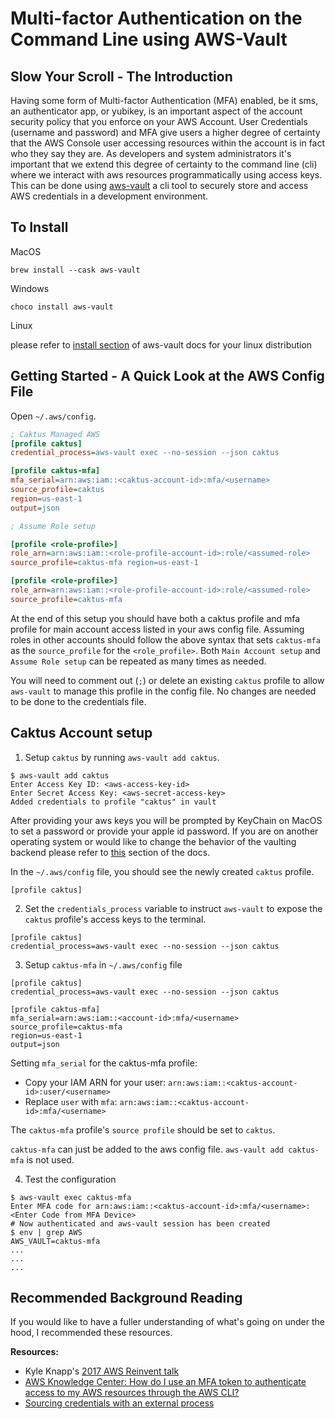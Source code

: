 # Multi-factor Authentication on the Command Line using AWS-Vault

## Slow Your Scroll - The Introduction

Having some form of Multi-factor Authentication (MFA) enabled, be it
sms, an authenticator app, or yubikey, is an important aspect of the
account security policy that you enforce on your AWS Account. User
Credentials (username and password) and MFA give users a higher degree
of certainty that the AWS Console user accessing resources within the
account is in fact who they say they are. As developers and system
administrators it\'s important that we extend this degree of certainty
to the command line (cli) where we interact with aws resources
programmatically using access keys. This can be done using
[aws-vault](https://github.com/99designs/aws-vault) a cli tool to
securely store and access AWS credentials in a development environment.

## To Install

MacOS

`brew install --cask aws-vault`

Windows

`choco install aws-vault`

Linux

please refer to [install section](https://github.com/99designs/aws-vault#installing) of 
aws-vault docs for your linux distribution

## Getting Started - A Quick Look at the AWS Config File

Open `~/.aws/config`.

```ini
; Caktus Managed AWS
[profile caktus]
credential_process=aws-vault exec --no-session --json caktus

[profile caktus-mfa]
mfa_serial=arn:aws:iam::<caktus-account-id>:mfa/<username>
source_profile=caktus
region=us-east-1
output=json

; Assume Role setup

[profile <role-profile>]
role_arn=arn:aws:iam::<role-profile-account-id>:role/<assumed-role>
source_profile=caktus-mfa region=us-east-1

[profile <role-profile>]
role_arn=arn:aws:iam::<role-profile-account-id>:role/<assumed-role>
source_profile=caktus-mfa
```


At the end of this setup you should have both a caktus profile and mfa
profile for main account access listed in your aws config file. Assuming
roles in other accounts should follow the above syntax that sets
`caktus-mfa` as the `source_profile` for the
`<role_profile>`. Both `Main Account setup` and `Assume Role setup` can
be repeated as many times as needed. 

You will need to comment out (`;`)
or delete an existing `caktus` profile to allow `aws-vault` to manage
this profile in the config file. No changes are needed to be done
to the credentials file.

## Caktus Account setup

1.  Setup `caktus` by running
    `aws-vault add caktus`.

```
$ aws-vault add caktus
Enter Access Key ID: <aws-access-key-id> 
Enter Secret Access Key: <aws-secret-access-key> 
Added credentials to profile "caktus" in vault
 ```

After providing your aws keys you will be prompted by KeyChain on MacOS
to set a password or provide your apple id password. If you are on another operating system
or would like to change the behavior of the vaulting backend please
refer to [this](https://github.com/99designs/aws-vault#vaulting-backends) section
of the docs.

In the `~/.aws/config` file, you should see the newly created
`caktus` profile.

```
[profile caktus]
```

2.  Set the `credentials_process` variable to instruct `aws-vault` to
    expose the `caktus` profile's access keys to the terminal.
```
[profile caktus]
credential_process=aws-vault exec --no-session --json caktus
```

3.  Setup `caktus-mfa` in `~/.aws/config` file

```
[profile caktus]
credential_process=aws-vault exec --no-session --json caktus

[profile caktus-mfa]
mfa_serial=arn:aws:iam::<account-id>:mfa/<username>
source_profile=caktus-mfa
region=us-east-1
output=json
 ```

Setting `mfa_serial` for the caktus-mfa profile:
- Copy your IAM ARN for your
user: `arn:aws:iam::<caktus-account-id>:user/<username>`
- Replace `user` with `mfa`: `arn:aws:iam::<caktus-account-id>:mfa/<username>`

The `caktus-mfa` profile's `source profile` should be set to `caktus`.

`caktus-mfa` can just be added to the aws config file.
`aws-vault add caktus-mfa` is not used.

4.  Test the configuration

```
$ aws-vault exec caktus-mfa 
Enter MFA code for arn:aws:iam::<caktus-account-id>:mfa/<username>: <Enter Code from MFA Device>
# Now authenticated and aws-vault session has been created 
$ env | grep AWS
AWS_VAULT=caktus-mfa
...
...
...
```

## Recommended Background Reading

If you would like to have a fuller understanding of what\'s going on
under the hood, I recommended these resources.

**Resources:** 
* Kyle Knapp\'s [2017 AWS Reinvent
talk](https://youtu.be/W8IyScUGuGI?t=1251)
* [AWS Knowledge Center: How do I use an MFA token to authenticate access to my AWS resources through
the AWS CLI?](https://aws.amazon.com/premiumsupport/knowledge-center/authenticate-mfa-cli/)
* [Sourcing credentials with an external process](https://docs.aws.amazon.com/cli/latest/userguide/cli-configure-sourcing-external.html)
